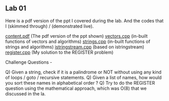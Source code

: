 ## Lab 01

Here is a pdf version of the ppt I covered during the lab. And the codes that I (skimmed through) / (demonstrated live).

  [content.pdf](https://sidhant007.github.io/CS2040C/lab01/content.pdf) (The pdf version of the ppt shown)
  [vectors.cpp](https://sidhant007.github.io/CS2040C/lab01/vectors.cpp) (in-built functions of vectors and algorithms)
  [strings.cpp](https://sidhant007.github.io/CS2040C/lab01/strings.cpp) (in-built functions of strings and algorithms)
  [istringstream.cpp](https://sidhant007.github.io/CS2040C/lab01/istringstream.cpp) (based on istringstream)
  [register.cpp](https://sidhant007.github.io/CS2040C/lab01/register.cpp) (My solution to the REGISTER problem)

Challenge Questions - 

Q) Given a string, check if it is a palindrome or NOT without using any kind of loops / goto / recursive statements.
Q) Given a list of names, how would you sort these names in alphabetical order ?
Q) Try to do the REGISTER question using the mathematical approach, which was O(8) that we discussed in the la.
